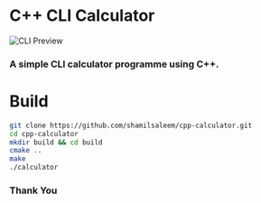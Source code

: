 # C++ CLI Calculator
![CLI Preview](https://github.com/user-attachments/assets/91e486d7-6c3c-4c9d-8e88-d7ddecbe2eb4)
### A simple CLI calculator programme using C++.
# Build
```bash
git clone https://github.com/shamilsaleem/cpp-calculator.git
cd cpp-calculator
mkdir build && cd build
cmake ..
make
./calculator
```
### Thank You
